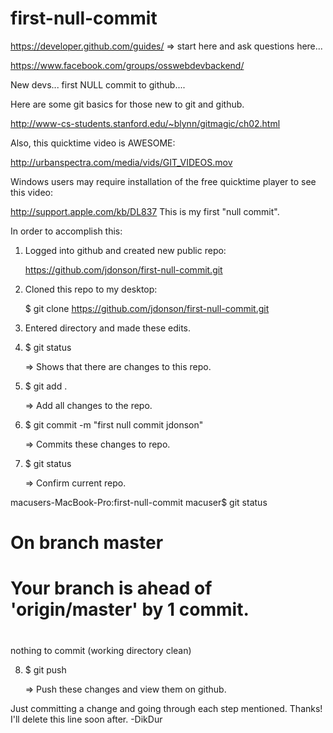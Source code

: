 first-null-commit
=================

https://developer.github.com/guides/ => start here and ask questions here...

https://www.facebook.com/groups/osswebdevbackend/

New devs... first NULL commit to github....

Here are some git basics for those new to git and github.

http://www-cs-students.stanford.edu/~blynn/gitmagic/ch02.html

Also, this quicktime video is AWESOME:

http://urbanspectra.com/media/vids/GIT_VIDEOS.mov

Windows users may require installation
of the free quicktime player to see this video:

http://support.apple.com/kb/DL837
This is my first "null commit".

In order to accomplish this:

1.  Logged into github and created new public repo:

	https://github.com/jdonson/first-null-commit.git

2.  Cloned this repo to my desktop:

	$ git clone https://github.com/jdonson/first-null-commit.git

3.  Entered directory and made these edits.

4.  $ git status

	=> Shows that there are changes to this repo.

5.  $ git add .

	=> Add all changes to the repo.

6.  $ git commit -m "first null commit jdonson"

	=> Commits these changes to repo.

7.  $  git status

	=>  Confirm current repo.

macusers-MacBook-Pro:first-null-commit macuser$ git status
# On branch master
# Your branch is ahead of 'origin/master' by 1 commit.
#
nothing to commit (working directory clean)

8.  $ git push

	=> Push these changes and view them on github.














Just committing a change and going through each step mentioned. Thanks! I'll delete this line soon after. -DikDur
